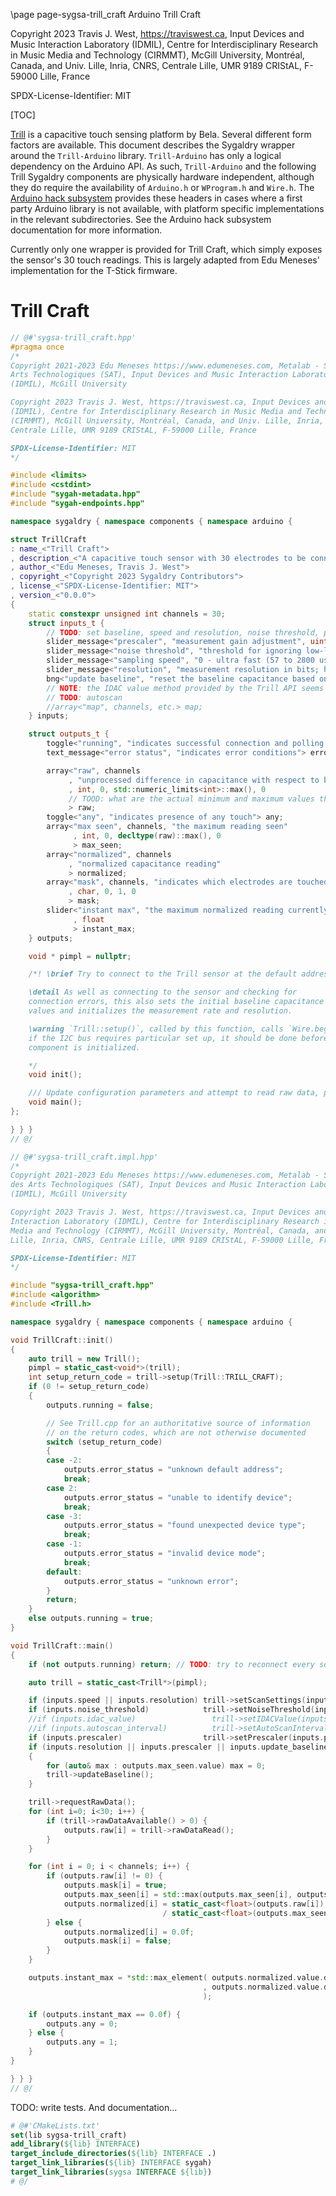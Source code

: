 \page page-sygsa-trill_craft Arduino Trill Craft

Copyright 2023 Travis J. West, https://traviswest.ca, Input Devices and Music
Interaction Laboratory (IDMIL), Centre for Interdisciplinary Research in Music
Media and Technology (CIRMMT), McGill University, Montréal, Canada, and Univ.
Lille, Inria, CNRS, Centrale Lille, UMR 9189 CRIStAL, F-59000 Lille, France

SPDX-License-Identifier: MIT

[TOC]

[Trill](https://bela.io/products/trill/) is a capacitive touch sensing platform
by Bela. Several different form factors are available. This document describes
the Sygaldry wrapper around the `Trill-Arduino` library. `Trill-Arduino` has only
a logical dependency on the Arduino API. As such, `Trill-Arduino` and the following
Trill Sygaldry components are physically hardware independent, although they do
require the availability of `Arduino.h` or `WProgram.h` and `Wire.h`.
The [Arduino hack subsystem](components/arduino-hack.lili.md) provides these
headers in cases where a first party Arduino library is not available, with
platform specific implementations in the relevant subdirectories. See the
Arduino hack subsystem documentation for more information.

Currently only one wrapper is provided for Trill Craft, which simply exposes
the sensor's 30 touch readings. This is largely adapted from Edu Meneses'
implementation for the T-Stick firmware.

# Trill Craft

```cpp
// @#'sygsa-trill_craft.hpp'
#pragma once
/*
Copyright 2021-2023 Edu Meneses https://www.edumeneses.com, Metalab - Société des
Arts Technologiques (SAT), Input Devices and Music Interaction Laboratory
(IDMIL), McGill University

Copyright 2023 Travis J. West, https://traviswest.ca, Input Devices and Music Interaction Laboratory
(IDMIL), Centre for Interdisciplinary Research in Music Media and Technology
(CIRMMT), McGill University, Montréal, Canada, and Univ. Lille, Inria, CNRS,
Centrale Lille, UMR 9189 CRIStAL, F-59000 Lille, France

SPDX-License-Identifier: MIT
*/

#include <limits>
#include <cstdint>
#include "sygah-metadata.hpp"
#include "sygah-endpoints.hpp"

namespace sygaldry { namespace components { namespace arduino {

struct TrillCraft
: name_<"Trill Craft">
, description_<"A capacitive touch sensor with 30 electrodes to be connected by the user. Operates in DIFF mode only. See https://learn.bela.io/using-trill/settings-and-sensitivity/ for more information on configuration.">
, author_<"Edu Meneses, Travis J. West">
, copyright_<"Copyright 2023 Sygaldry Contributors">
, license_<"SPDX-License-Identifier: MIT">
, version_<"0.0.0">
{
    static constexpr unsigned int channels = 30;
    struct inputs_t {
        // TODO: set baseline, speed and resolution, noise threshold, prescaler
        slider_message<"prescaler", "measurement gain adjustment", uint8_t, 1, 8, 1, tag_session_data> prescaler;
        slider_message<"noise threshold", "threshold for ignoring low-level noise", uint8_t, 0, 255, 0, tag_session_data> noise_threshold;
        slider_message<"sampling speed", "0 - ultra fast (57 to 2800 us per sensor), 3 - slow (205 to 22000 us per sensor). Broad sampling rate adjustment; see also resolution", uint8_t, 0, 3, 1, tag_session_data> speed;
        slider_message<"resolution", "measurement resolution in bits; higher resolutions reduce effective sampling rate", uint8_t, 1, 8, 1, tag_session_data> resolution;
        bng<"update baseline", "reset the baseline capacitance based on the current sensor state. Avoid touching the sensor while updating the baseline reading."> update_baseline;
        // NOTE: the IDAC value method provided by the Trill API seems not to be of any use. According to the datasheet linked from the Bela API documentation (https://www.infineon.com/dgdl/Infineon-CapSense_Sigma-Delta_Datasheet_CSD-Software+Module+Datasheets-v02_02-EN.pdf?fileId=8ac78c8c7d0d8da4017d0f9f5d9b0e82&redirId=File_1_2_579), this value is overridden by the firmware by default. So don't worry about adding an endpoint for setIDACValue()!
        // TODO: autoscan
        //array<"map", channels, etc.> map;
    } inputs;

    struct outputs_t {
        toggle<"running", "indicates successful connection and polling status"> running;
        text_message<"error status", "indicates error conditions"> error_status;

        array<"raw", channels
             , "unprocessed difference in capacitance with respect to baseline" // Technically not the actual raw measurement, but close enough?
             , int, 0, std::numeric_limits<int>::max(), 0
             // TOOD: what are the actual minimum and maximum values that can be found?
             > raw;
        toggle<"any", "indicates presence of any touch"> any;
        array<"max seen", channels, "the maximum reading seen"
              , int, 0, decltype(raw)::max(), 0
              > max_seen;
        array<"normalized", channels
             , "normalized capacitance reading"
             > normalized;
        array<"mask", channels, "indicates which electrodes are touched"
             , char, 0, 1, 0
             > mask;
        slider<"instant max", "the maximum normalized reading currently"
              , float
              > instant_max;
    } outputs;

    void * pimpl = nullptr;

    /*! \brief Try to connect to the Trill sensor at the default address.

    \detail As well as connecting to the sensor and checking for
    connection errors, this also sets the initial baseline capacitance
    values and initializes the measurement rate and resolution.

    \warning `Trill::setup()`, called by this function, calls `Wire.begin()`;
    if the I2C bus requires particular set up, it should be done before this
    component is initialized.

    */
    void init();

    /// Update configuration parameters and attempt to read raw data, producing updated instant maximum, normalized, and discretized values
    void main();
};

} } }
// @/

// @#'sygsa-trill_craft.impl.hpp'
/*
Copyright 2021-2023 Edu Meneses https://www.edumeneses.com, Metalab - Société
des Arts Technologiques (SAT), Input Devices and Music Interaction Laboratory
(IDMIL), McGill University

Copyright 2023 Travis J. West, https://traviswest.ca, Input Devices and Music
Interaction Laboratory (IDMIL), Centre for Interdisciplinary Research in Music
Media and Technology (CIRMMT), McGill University, Montréal, Canada, and Univ.
Lille, Inria, CNRS, Centrale Lille, UMR 9189 CRIStAL, F-59000 Lille, France

SPDX-License-Identifier: MIT
*/

#include "sygsa-trill_craft.hpp"
#include <algorithm>
#include <Trill.h>

namespace sygaldry { namespace components { namespace arduino {

void TrillCraft::init()
{
    auto trill = new Trill();
    pimpl = static_cast<void*>(trill);
    int setup_return_code = trill->setup(Trill::TRILL_CRAFT);
    if (0 != setup_return_code)
    {
        outputs.running = false;

        // See Trill.cpp for an authoritative source of information
        // on the return codes, which are not otherwise documented
        switch (setup_return_code)
        {
        case -2:
            outputs.error_status = "unknown default address";
            break;
        case 2:
            outputs.error_status = "unable to identify device";
            break;
        case -3:
            outputs.error_status = "found unexpected device type";
            break;
        case -1:
            outputs.error_status = "invalid device mode";
            break;
        default:
            outputs.error_status = "unknown error";
        }
        return;
    }
    else outputs.running = true;
}

void TrillCraft::main()
{
    if (not outputs.running) return; // TODO: try to reconnect every so often

    auto trill = static_cast<Trill*>(pimpl);

    if (inputs.speed || inputs.resolution) trill->setScanSettings(inputs.speed, inputs.resolution);
    if (inputs.noise_threshold)            trill->setNoiseThreshold(inputs.noise_threshold);
    //if (inputs.idac_value)                 trill->setIDACValue(inputs.idac_value);
    //if (inputs.autoscan_interval)          trill->setAutoScanInterval(inputs.autoscan_interval);
    if (inputs.prescaler)                  trill->setPrescaler(inputs.prescaler);
    if (inputs.resolution || inputs.prescaler || inputs.update_baseline)
    {
        for (auto& max : outputs.max_seen.value) max = 0;
        trill->updateBaseline();
    }

    trill->requestRawData();
    for (int i=0; i<30; i++) {
        if (trill->rawDataAvailable() > 0) {
            outputs.raw[i] = trill->rawDataRead();
        }
    }

    for (int i = 0; i < channels; i++) {
        if (outputs.raw[i] != 0) {
            outputs.mask[i] = true;
            outputs.max_seen[i] = std::max(outputs.max_seen[i], outputs.raw[i]);
            outputs.normalized[i] = static_cast<float>(outputs.raw[i])
                                  / static_cast<float>(outputs.max_seen[i]);
        } else {
            outputs.normalized[i] = 0.0f;
            outputs.mask[i] = false;
        }
    }

    outputs.instant_max = *std::max_element( outputs.normalized.value.data()
                                           , outputs.normalized.value.data()+channels
                                           );

    if (outputs.instant_max == 0.0f) {
        outputs.any = 0;
    } else {
        outputs.any = 1;
    }
}

} } }
// @/
```

TODO: write tests. And documentation...

```cmake
# @#'CMakeLists.txt'
set(lib sygsa-trill_craft)
add_library(${lib} INTERFACE)
target_include_directories(${lib} INTERFACE .)
target_link_libraries(${lib} INTERFACE sygah)
target_link_libraries(sygsa INTERFACE ${lib})
# @/
```
